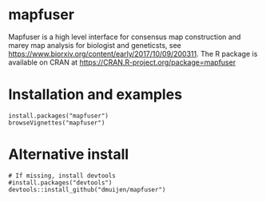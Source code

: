 # mapfuser
Mapfuser is a high level interface for consensus map construction and marey map analysis for biologist and geneticsts, see https://www.biorxiv.org/content/early/2017/10/09/200311. The R package
is available on CRAN at https://CRAN.R-project.org/package=mapfuser


# Installation and examples

``` 
install.packages("mapfuser")
browseVignettes("mapfuser")
```

# Alternative install

```
# If missing, install devtools
#install.packages("devtools")
devtools::install_github("dmuijen/mapfuser")
```

